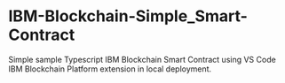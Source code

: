 # IBM-Blockchain-Simple_Smart-Contract


Simple sample Typescript IBM Blockchain Smart Contract using VS Code IBM Blockchain Platform extension in local deployment.
